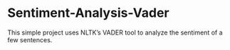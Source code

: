 # Sentiment-Analysis-Vader
This simple project uses NLTK’s VADER tool to analyze the sentiment of a few sentences.
